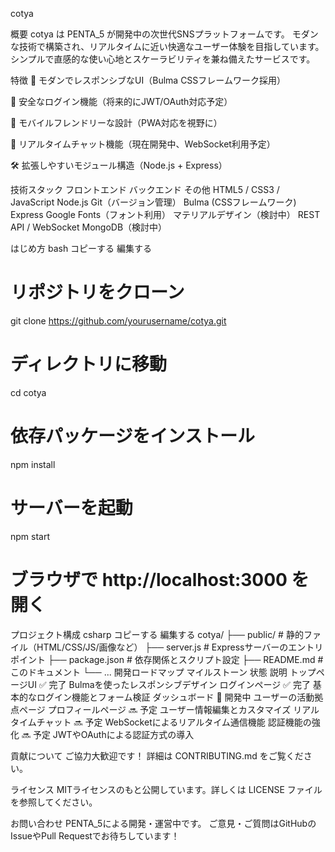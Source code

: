 cotya



概要
cotya は PENTA_5 が開発中の次世代SNSプラットフォームです。
モダンな技術で構築され、リアルタイムに近い快適なユーザー体験を目指しています。
シンプルで直感的な使い心地とスケーラビリティを兼ね備えたサービスです。

特徴
🚀 モダンでレスポンシブなUI（Bulma CSSフレームワーク採用）

🔐 安全なログイン機能（将来的にJWT/OAuth対応予定）

📱 モバイルフレンドリーな設計（PWA対応を視野に）

💬 リアルタイムチャット機能（現在開発中、WebSocket利用予定）

🛠️ 拡張しやすいモジュール構造（Node.js + Express）

技術スタック
フロントエンド	バックエンド	その他
HTML5 / CSS3 / JavaScript	Node.js	Git（バージョン管理）
Bulma (CSSフレームワーク)	Express	Google Fonts（フォント利用）
マテリアルデザイン（検討中）	REST API / WebSocket	MongoDB（検討中）

はじめ方
bash
コピーする
編集する
# リポジトリをクローン
git clone https://github.com/yourusername/cotya.git

# ディレクトリに移動
cd cotya

# 依存パッケージをインストール
npm install

# サーバーを起動
npm start

# ブラウザで http://localhost:3000 を開く
プロジェクト構成
csharp
コピーする
編集する
cotya/
├── public/               # 静的ファイル（HTML/CSS/JS/画像など）
├── server.js             # Expressサーバーのエントリポイント
├── package.json          # 依存関係とスクリプト設定
├── README.md             # このドキュメント
└── ...
開発ロードマップ
マイルストーン	状態	説明
トップページUI	✅ 完了	Bulmaを使ったレスポンシブデザイン
ログインページ	✅ 完了	基本的なログイン機能とフォーム検証
ダッシュボード	🔄 開発中	ユーザーの活動拠点ページ
プロフィールページ	🔜 予定	ユーザー情報編集とカスタマイズ
リアルタイムチャット	🔜 予定	WebSocketによるリアルタイム通信機能
認証機能の強化	🔜 予定	JWTやOAuthによる認証方式の導入

貢献について
ご協力大歓迎です！
詳細は CONTRIBUTING.md をご覧ください。

ライセンス
MITライセンスのもと公開しています。詳しくは LICENSE ファイルを参照してください。

お問い合わせ
PENTA_5による開発・運営中です。
ご意見・ご質問はGitHubのIssueやPull Requestでお待ちしています！
